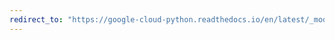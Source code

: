 ```yaml
---
redirect_to: "https://google-cloud-python.readthedocs.io/en/latest/_modules/google/cloud/videointelligence_v1beta1.html"
---
```

